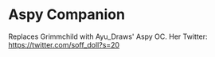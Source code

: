# Aspy Companion

Replaces Grimmchild with Ayu_Draws' Aspy OC.
Her Twitter: https://twitter.com/soff_doll?s=20
